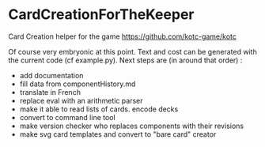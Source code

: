 # CardCreationForTheKeeper
Card Creation helper for the game https://github.com/kotc-game/kotc

Of course very embryonic at this point.
Text and cost can be generated with the current code (cf example.py).
Next steps are (in around that order) :
- add documentation
- fill data from componentHistory.md 
- translate in French
- replace eval with an arithmetic parser
- make it able to read lists of cards. encode decks
- convert to command line tool
- make version checker who replaces components with their revisions
- make svg card templates and convert to "bare card" creator
